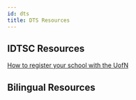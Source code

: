 ```yaml
---
id: dts
title: DTS Resources
---
```


## IDTSC Resources

[How to register your school with the UofN](../../assets/English_-_UofN_WebApp_Instructions_Jan_2019.pdf)



## Bilingual Resources




